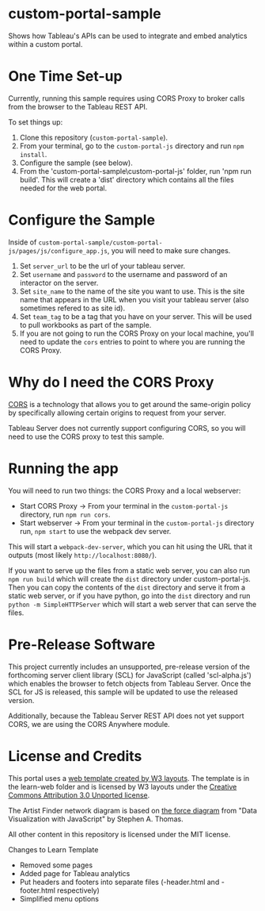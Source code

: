 # custom-portal-sample

Shows how Tableau's APIs can be used to integrate and embed analytics within a custom portal.

# One Time Set-up
Currently, running this sample requires using CORS Proxy to broker calls from the browser to the Tableau REST API.

To set things up:

1. Clone this repository (`custom-portal-sample`).
2. From your terminal, go to the `custom-portal-js` directory and run `npm install`.
3. Configure the sample (see below).
4. From the 'custom-portal-sample\custom-portal-js' folder, run 'npm run build'. This will create a 'dist' directory which contains all the files needed for the web portal.

# Configure the Sample

Inside of `custom-portal-sample/custom-portal-js/pages/js/configure_app.js`, you will need to make sure changes.

1. Set `server_url` to be the url of your tableau server.
2. Set `username` and `password` to the username and password of an interactor on the server.
3. Set `site_name` to the name of the site you want to use.  This is the site name that appears in the URL when you visit your tableau server (also sometimes refered to as site id).
4. Set `team_tag` to be a tag that you have on your server.  This will be used to pull workbooks as part of the sample.
5. If you are not going to run the CORS Proxy on your local machine, you'll need to update the `cors` entries to point to where you are running the CORS Proxy.

# Why do I need the CORS Proxy

[CORS](https://www.html5rocks.com/en/tutorials/cors/) is a technology that allows you to get around the same-origin policy by specifically allowing certain origins to request from your server.

Tableau Server does not currently support configuring CORS, so you will need to use the CORS proxy to test this sample.

# Running the app
You will need to run two things: the CORS Proxy and a local webserver:
* Start CORS Proxy -> From your terminal in the `custom-portal-js` directory, run `npm run cors`.
* Start webserver -> From your terminal in the `custom-portal-js` directory run, `npm start` to use the webpack dev server.

This will start a `webpack-dev-server`, which you can hit using the URL that it outputs (most likely `http://localhost:8080/`).

If you want to serve up the files from a static web server, you can also run `npm run build` which will create the `dist` directory under custom-portal-js.  Then you can copy the contents of the `dist` directory and serve it from a static web server, or if you have python, go into the `dist` directory and run `python -m SimpleHTTPServer` which will start a web server that can serve the files.

# Pre-Release Software
This project currently includes an unsupported, pre-release version of the forthcoming server client library (SCL) for JavaScript (called 'scl-alpha.js') which enables the browser to fetch objects from Tableau Server. Once the SCL for JS is released, this sample will be updated to use the released version.

Additionally, because the Tableau Server REST API does not yet support CORS, we are using the CORS Anywhere module.


# License and Credits
This portal uses a [web template created by W3 layouts](https://w3layouts.com/learn-a-educational-guidance-flat-bootstrap-responsive-web-template/). The template is in the learn-web folder and is licensed by W3 layouts under the [Creative Commons Attribution 3.0 Unported license](https://creativecommons.org/licenses/by/3.0/).

The Artist Finder network diagram is based on [the force diagram](https://github.com/sathomas/jsDataV.is-source/tree/master/ch7/force) from "Data Visualization with JavaScript" by Stephen A. Thomas.

All other content in this repository is licensed under the MIT license.

Changes to Learn Template
* Removed some pages
* Added page for Tableau analytics
* Put headers and footers into separate files (-header.html and -footer.html respectively)
* Simplified menu options

